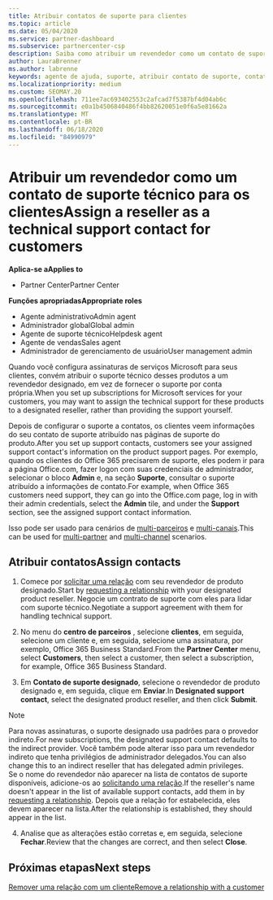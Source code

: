 ```yaml
---
title: Atribuir contatos de suporte para clientes
ms.topic: article
ms.date: 05/04/2020
ms.service: partner-dashboard
ms.subservice: partnercenter-csp
description: Saiba como atribuir um revendedor como um contato de suporte técnico para clientes que têm assinaturas para os serviços da Microsoft.
author: LauraBrenner
ms.author: labrenne
keywords: agente de ajuda, suporte, atribuir contato de suporte, contato de suporte designado
ms.localizationpriority: medium
ms.custom: SEOMAY.20
ms.openlocfilehash: 711ee7ac693402553c2afcad7f5387bf4d04ab6c
ms.sourcegitcommit: e0a1b4506840486f4bb82620051e0f6a5e81662a
ms.translationtype: MT
ms.contentlocale: pt-BR
ms.lasthandoff: 06/18/2020
ms.locfileid: "84990979"
---
```

# <a name="assign-a-reseller-as-a-technical-support-contact-for-customers"></a><span data-ttu-id="7ec9d-104">Atribuir um revendedor como um contato de suporte técnico para os clientes</span><span class="sxs-lookup"><span data-stu-id="7ec9d-104">Assign a reseller as a technical support contact for customers</span></span>

<span data-ttu-id="7ec9d-105">**Aplica-se a**</span><span class="sxs-lookup"><span data-stu-id="7ec9d-105">**Applies to**</span></span>

- <span data-ttu-id="7ec9d-106">Partner Center</span><span class="sxs-lookup"><span data-stu-id="7ec9d-106">Partner Center</span></span>

<span data-ttu-id="7ec9d-107">**Funções apropriadas**</span><span class="sxs-lookup"><span data-stu-id="7ec9d-107">**Appropriate roles**</span></span>

- <span data-ttu-id="7ec9d-108">Agente administrativo</span><span class="sxs-lookup"><span data-stu-id="7ec9d-108">Admin agent</span></span>
- <span data-ttu-id="7ec9d-109">Administrador global</span><span class="sxs-lookup"><span data-stu-id="7ec9d-109">Global admin</span></span>
- <span data-ttu-id="7ec9d-110">Agente de suporte técnico</span><span class="sxs-lookup"><span data-stu-id="7ec9d-110">Helpdesk agent</span></span>
- <span data-ttu-id="7ec9d-111">Agente de vendas</span><span class="sxs-lookup"><span data-stu-id="7ec9d-111">Sales agent</span></span>
- <span data-ttu-id="7ec9d-112">Administrador de gerenciamento de usuário</span><span class="sxs-lookup"><span data-stu-id="7ec9d-112">User management admin</span></span>

<span data-ttu-id="7ec9d-113">Quando você configura assinaturas de serviços Microsoft para seus clientes, convém atribuir o suporte técnico desses produtos a um revendedor designado, em vez de fornecer o suporte por conta própria.</span><span class="sxs-lookup"><span data-stu-id="7ec9d-113">When you set up subscriptions for Microsoft services for your customers, you may want to assign the technical support for these products to a designated reseller, rather than providing the support yourself.</span></span>

<span data-ttu-id="7ec9d-114">Depois de configurar o suporte a contatos, os clientes veem informações do seu contato de suporte atribuído nas páginas de suporte do produto.</span><span class="sxs-lookup"><span data-stu-id="7ec9d-114">After you set up support contacts, customers see your assigned support contact's information on the product support pages.</span></span> <span data-ttu-id="7ec9d-115">Por exemplo, quando os clientes do Office 365 precisarem de suporte, eles podem ir para a página Office.com, fazer logon com suas credenciais de administrador, selecionar o bloco **Admin** e, na seção **Suporte**, consultar o suporte atribuído a informações de contato.</span><span class="sxs-lookup"><span data-stu-id="7ec9d-115">For example, when Office 365 customers need support, they can go into the Office.com page, log in with their admin credentials, select the **Admin** tile, and under the **Support** section, see the assigned support contact information.</span></span>

<span data-ttu-id="7ec9d-116">Isso pode ser usado para cenários de [multi-parceiros](multipartner.md) e [multi-canais](multichannel.md).</span><span class="sxs-lookup"><span data-stu-id="7ec9d-116">This can be used for [multi-partner](multipartner.md) and [multi-channel](multichannel.md) scenarios.</span></span> 

<a href="" id="assigncontacts"></a>
## <a name="assign-contacts"></a><span data-ttu-id="7ec9d-117">Atribuir contatos</span><span class="sxs-lookup"><span data-stu-id="7ec9d-117">Assign contacts</span></span>

1.  <span data-ttu-id="7ec9d-118">Comece por [solicitar uma relação](request-a-relationship-with-a-customer.md) com seu revendedor de produto designado.</span><span class="sxs-lookup"><span data-stu-id="7ec9d-118">Start by [requesting a relationship](request-a-relationship-with-a-customer.md) with your designated product reseller.</span></span> <span data-ttu-id="7ec9d-119">Negocie um contrato de suporte com eles para lidar com suporte técnico.</span><span class="sxs-lookup"><span data-stu-id="7ec9d-119">Negotiate a support agreement with them for handling technical support.</span></span>

2.  <span data-ttu-id="7ec9d-120">No menu do **centro de parceiros** , selecione **clientes**, em seguida, selecione um cliente e, em seguida, selecione uma assinatura, por exemplo, Office 365 Business Standard.</span><span class="sxs-lookup"><span data-stu-id="7ec9d-120">From the **Partner Center** menu, select **Customers**, then select a customer, then select a subscription, for example, Office 365 Business Standard.</span></span>

3.  <span data-ttu-id="7ec9d-121">Em **Contato de suporte designado**, selecione o revendedor de produto designado e, em seguida, clique em **Enviar**.</span><span class="sxs-lookup"><span data-stu-id="7ec9d-121">In  **Designated support contact**, select the designated product reseller, and then click **Submit**.</span></span> 

   >[!NOTE]  
 ><span data-ttu-id="7ec9d-122">Para novas assinaturas, o suporte designado usa padrões para o provedor indireto.</span><span class="sxs-lookup"><span data-stu-id="7ec9d-122">For new subscriptions, the designated support contact defaults to the indirect provider.</span></span> <span data-ttu-id="7ec9d-123">Você também pode alterar isso para um revendedor indireto que tenha privilégios de administrador delegados.</span><span class="sxs-lookup"><span data-stu-id="7ec9d-123">You can also change this to an indirect reseller that has delegated admin privileges.</span></span>    
><span data-ttu-id="7ec9d-124">Se o nome do revendedor não aparecer na lista de contatos de suporte disponíveis, adicione-os ao [solicitando uma relação](request-a-relationship-with-a-customer.md).</span><span class="sxs-lookup"><span data-stu-id="7ec9d-124">If the reseller's name doesn't appear in the list of available support contacts, add them in by [requesting a relationship](request-a-relationship-with-a-customer.md).</span></span> <span data-ttu-id="7ec9d-125">Depois que a relação for estabelecida, eles devem aparecer na lista.</span><span class="sxs-lookup"><span data-stu-id="7ec9d-125">After the relationship is established, they should appear in the list.</span></span>  

4.  <span data-ttu-id="7ec9d-126">Analise que as alterações estão corretas e, em seguida, selecione **Fechar**.</span><span class="sxs-lookup"><span data-stu-id="7ec9d-126">Review that the changes are correct, and then select **Close**.</span></span>

## <a name="next-steps"></a><span data-ttu-id="7ec9d-127">Próximas etapas</span><span class="sxs-lookup"><span data-stu-id="7ec9d-127">Next steps</span></span>

[<span data-ttu-id="7ec9d-128">Remover uma relação com um cliente</span><span class="sxs-lookup"><span data-stu-id="7ec9d-128">Remove a relationship with a customer</span></span>](remove-a-relationship.md)